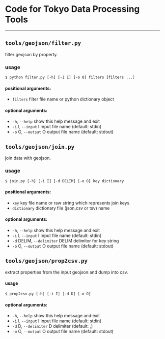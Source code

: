# Code for Tokyo Data Processing Tools

---
## `tools/geojson/filter.py`

filter geojson by property.

### usage
```
$ python filter.py [-h] [-i I] [-o O] filters [filters ...]
```


#### positional arguments:
- `filters`           filter file name or python dictionary object

#### optional arguments:
-  `-h`, `--help`        show this help message and exit
-  `-i` I, `--input` I   input file name (default: stdin)
-  `-o` O, `--output` O  output file name (default: stdout)

## `tools/geojson/join.py`
join data with geojson.

### usage
```
$ join.py [-h] [-i I] [-d DELIM] [-o O] key dictionary
```

#### positional arguments:
-  `key`                   key file name or raw string which represents join
                        keys.
-  `dictionary`            dictionary file (json,csv or tsv) name

#### optional arguments:
-  `-h`, `--help`            show this help message and exit
-  `-i` I, `--input` I       input file name (default: stdin)
-  `-d` DELIM, `--delimiter` DELIM
                        delimitor for key string
-  `-o` O, `--output` O      output file name (default: stdout)

## `tools/geojson/prop2csv.py`

extract properties from the input geojson and dump into csv.

#### usage
```
$ prop2csv.py [-h] [-i I] [-d D] [-o O]
```

#### optional arguments:
-  `-h`, `--help`           show this help message and exit
-  `-i` I, `--input` I      input file name (default: stdin)
-  `-d` D, `--delimiter` D  delimiter (default: ,)
-  `-o` O, `--output` O     output file name (default: stdout)
